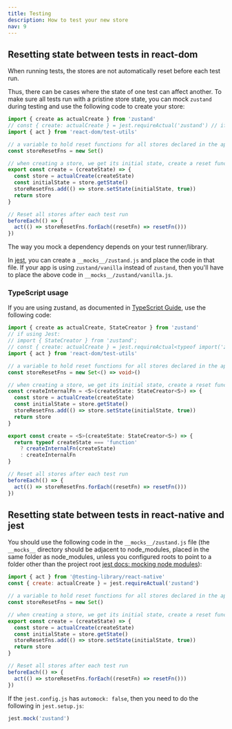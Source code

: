 ```yaml
---
title: Testing
description: How to test your new store
nav: 9
---
```


## Resetting state between tests in **react-dom**

When running tests, the stores are not automatically reset before each test run.

Thus, there can be cases where the state of one test can affect another. To make sure all tests run
with a pristine store state, you can mock `zustand` during testing and use the following code to
create your store:

```js
import { create as actualCreate } from 'zustand'
// const { create: actualCreate } = jest.requireActual('zustand') // if using jest
import { act } from 'react-dom/test-utils'

// a variable to hold reset functions for all stores declared in the app
const storeResetFns = new Set()

// when creating a store, we get its initial state, create a reset function and add it in the set
export const create = (createState) => {
  const store = actualCreate(createState)
  const initialState = store.getState()
  storeResetFns.add(() => store.setState(initialState, true))
  return store
}

// Reset all stores after each test run
beforeEach(() => {
  act(() => storeResetFns.forEach((resetFn) => resetFn()))
})
```

The way you mock a dependency depends on your test runner/library.

In [jest](https://jestjs.io/), you can create a `__mocks__/zustand.js` and place the code in that
file. If your app is using `zustand/vanilla` instead of `zustand`, then you'll have to place the
above code in `__mocks__/zustand/vanilla.js`.

### TypeScript usage

If you are using zustand, as documented in [TypeScript Guide](./typescript.md), use the following
code:

```ts
import { create as actualCreate, StateCreator } from 'zustand'
// if using Jest:
// import { StateCreator } from 'zustand';
// const { create: actualCreate } = jest.requireActual<typeof import('zustand')>('zustand');
import { act } from 'react-dom/test-utils'

// a variable to hold reset functions for all stores declared in the app
const storeResetFns = new Set<() => void>()

// when creating a store, we get its initial state, create a reset function and add it in the set
const createInternalFn = <S>(createState: StateCreator<S>) => {
  const store = actualCreate(createState)
  const initialState = store.getState()
  storeResetFns.add(() => store.setState(initialState, true))
  return store
}

export const create = <S>(createState: StateCreator<S>) => {
  return typeof createState === 'function'
    ? createInternalFn(createState)
    : createInternalFn
}

// Reset all stores after each test run
beforeEach(() => {
  act(() => storeResetFns.forEach((resetFn) => resetFn()))
})
```

## Resetting state between tests in **react-native** and **jest**

You should use the following code in the `__mocks__/zustand.js` file (the `__mocks__` directory
should be adjacent to node_modules, placed in the same folder as node_modules, unless you
configured roots to point to a folder other than the project root [jest docs: mocking node modules](https://jestjs.io/docs/manual-mocks#mocking-node-modules)):

```js
import { act } from '@testing-library/react-native'
const { create: actualCreate } = jest.requireActual('zustand')

// a variable to hold reset functions for all stores declared in the app
const storeResetFns = new Set()

// when creating a store, we get its initial state, create a reset function and add it in the set
export const create = (createState) => {
  const store = actualCreate(createState)
  const initialState = store.getState()
  storeResetFns.add(() => store.setState(initialState, true))
  return store
}

// Reset all stores after each test run
beforeEach(() => {
  act(() => storeResetFns.forEach((resetFn) => resetFn()))
})
```

If the `jest.config.js` has `automock: false`, then you need to do the following in `jest.setup.js`:

```js
jest.mock('zustand')
```
